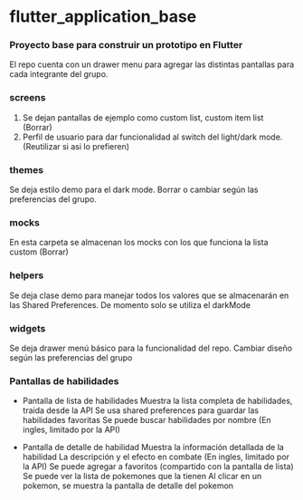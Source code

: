 # flutter_application_base

### Proyecto base para construir un prototipo en Flutter

El repo cuenta con un drawer menu para agregar las distintas pantallas para cada integrante del grupo.


### screens
 1. Se dejan pantallas de ejemplo como custom list, custom item list (Borrar)
 2. Perfil de usuario para dar funcionalidad al switch del light/dark mode.(Reutilizar si asi lo prefieren)

### themes
Se deja estilo demo para el dark mode. Borrar o cambiar según las preferencias del grupo.

### mocks
En esta carpeta se almacenan los mocks con los que funciona la lista custom (Borrar)

### helpers
Se deja clase demo para manejar todos los valores que se almacenarán en las Shared Preferences. De momento solo se utiliza el darkMode

### widgets
Se deja drawer menú básico para la funcionalidad del repo. Cambiar diseño según las preferencias del grupo


### Pantallas de habilidades
 - Pantalla de lista de habilidades
        Muestra la lista completa de habilidades, traida desde la API
        Se usa shared preferences para guardar las habilidades favoritas
        Se puede buscar habilidades por nombre (En ingles, limitado por la API)

 - Pantalla de detalle de habilidad
        Muestra la información detallada de la habilidad
            La descripción y el efecto en combate (En  ingles, limitado por la API)
        Se puede agregar a favoritos (compartido con la pantalla de lista)
        Se puede ver la lista de pokemones que la tienen
            Al clicar en un pokemon, se muestra la pantalla de detalle del pokemon